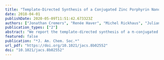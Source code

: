 ```yaml
---
title: "Template-Directed Synthesis of a Conjugated Zinc Porphyrin Nanoball"
date: 2018-04-01
publishDate: 2020-05-09T11:51:42.673323Z
authors: ["Jonathan Cremers", "Renée Haver", "Michel Rickhaus", "Juliane Q. Gong", "Ludovic Favereau", "Martin D. Peeks", "Tim D. W. Claridge", "Laura M. Herz", "Harry L. Anderson"]
publication_types: ["2"]
abstract: "We report the template-directed synthesis of a π-conjugated 14-porphyrin nanoball. This structure consists of two intersecting nanorings containing six and 10 porphyrin units. Fluorescence upconversion spectroscopy experiments demonstrate that electronic excitation delocalizes over the whole three-dimensional π system in less than 0.3 ps if the nanoball is bound to its templates or over 2 ps if the nanoball is empty." 
featured: false
publication: "*J. Am. Chem. Soc.*"
url_pdf: "https://doi.org/10.1021/jacs.8b02552"
doi: "10.1021/jacs.8b02552"
---
```


